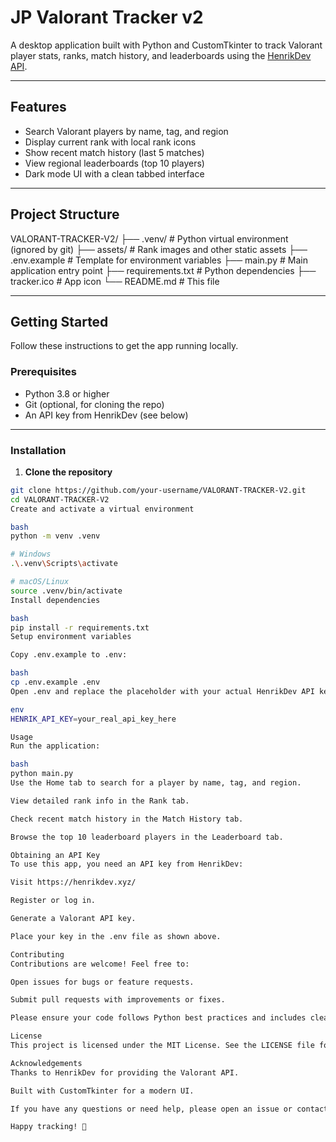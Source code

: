 # JP Valorant Tracker v2

A desktop application built with Python and CustomTkinter to track Valorant player stats, ranks, match history, and leaderboards using the [HenrikDev API](https://henrikdev.xyz/).

---

## Features

- Search Valorant players by name, tag, and region
- Display current rank with local rank icons
- Show recent match history (last 5 matches)
- View regional leaderboards (top 10 players)
- Dark mode UI with a clean tabbed interface

---

## Project Structure

VALORANT-TRACKER-V2/
├── .venv/ # Python virtual environment (ignored by git)
├── assets/ # Rank images and other static assets
├── .env.example # Template for environment variables
├── main.py # Main application entry point
├── requirements.txt # Python dependencies
├── tracker.ico # App icon
└── README.md # This file

---

## Getting Started

Follow these instructions to get the app running locally.

### Prerequisites

- Python 3.8 or higher
- Git (optional, for cloning the repo)
- An API key from HenrikDev (see below)

---

### Installation

1. **Clone the repository**

```bash
git clone https://github.com/your-username/VALORANT-TRACKER-V2.git
cd VALORANT-TRACKER-V2
Create and activate a virtual environment

bash
python -m venv .venv

# Windows
.\.venv\Scripts\activate

# macOS/Linux
source .venv/bin/activate
Install dependencies

bash
pip install -r requirements.txt
Setup environment variables

Copy .env.example to .env:

bash
cp .env.example .env
Open .env and replace the placeholder with your actual HenrikDev API key:

env
HENRIK_API_KEY=your_real_api_key_here

Usage
Run the application:

bash
python main.py
Use the Home tab to search for a player by name, tag, and region.

View detailed rank info in the Rank tab.

Check recent match history in the Match History tab.

Browse the top 10 leaderboard players in the Leaderboard tab.

Obtaining an API Key
To use this app, you need an API key from HenrikDev:

Visit https://henrikdev.xyz/

Register or log in.

Generate a Valorant API key.

Place your key in the .env file as shown above.

Contributing
Contributions are welcome! Feel free to:

Open issues for bugs or feature requests.

Submit pull requests with improvements or fixes.

Please ensure your code follows Python best practices and includes clear commit messages.

License
This project is licensed under the MIT License. See the LICENSE file for details.

Acknowledgements
Thanks to HenrikDev for providing the Valorant API.

Built with CustomTkinter for a modern UI.

If you have any questions or need help, please open an issue or contact me directly.

Happy tracking! 🎯
